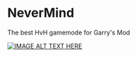 # NeverMind
The best HvH gamemode for Garry's Mod

[![IMAGE ALT TEXT HERE](https://img.youtube.com/vi/zn5forc9MRc/0.jpg)](https://www.youtube.com/watch?v=zn5forc9MRc)
